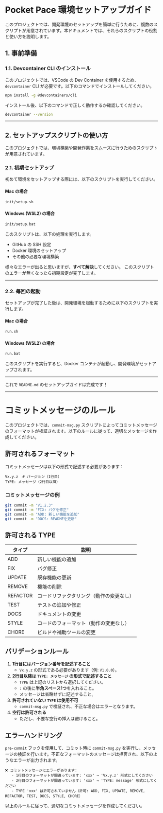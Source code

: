 # Pocket Pace 環境セットアップガイド

このプロジェクトでは、開発環境のセットアップを簡単に行うために、複数のスクリプトが用意されています。本ドキュメントでは、それらのスクリプトの役割と使い方を説明します。

## 1. 事前準備

### 1.1. Devcontainer CLI のインストール

このプロジェクトでは、VSCode の Dev Container を使用するため、`devcontainer` CLI が必要です。以下のコマンドでインストールしてください。

```bash
npm install -g @devcontainers/cli
```

インストール後、以下のコマンドで正しく動作するか確認してください。

```bash
devcontainer --version
```

---

## 2. セットアップスクリプトの使い方

このプロジェクトでは、環境構築や開発作業をスムーズに行うためのスクリプトが用意されています。

### 2.1. 初期セットアップ

初めて環境をセットアップする際には、以下のスクリプトを実行してください。

#### Mac の場合

```bash
init/setup.sh
```

#### Windows (WSL2) の場合

```bash
init/setup.bat
```

このスクリプトは、以下の処理を実行します。

- GitHub の SSH 設定
- Docker 環境のセットアップ
- その他の必要な環境構築

様々なエラーが出ると思いますが、**すべて解決**してください。
このスクリプトのエラーが無くなったら初期設定が完了します。

---

### 2.2. 毎回の起動

セットアップが完了した後は、開発環境を起動するために以下のスクリプトを実行します。

#### Mac の場合

```bash
run.sh
```

#### Windows (WSL2) の場合

```bash
run.bat
```

このスクリプトを実行すると、Docker コンテナが起動し、開発環境がセットアップされます。

---

これで `README.md` のセットアップガイドは完成です！

---

# コミットメッセージのルール

このプロジェクトでは、`commit-msg.py` スクリプトによってコミットメッセージのフォーマットが検証されます。以下のルールに従って、適切なメッセージを作成してください。

## 許可されるフォーマット

コミットメッセージは以下の形式で記述する必要があります：

```
Vx.y.z  # バージョン（1行目）
TYPE: メッセージ（2行目以降）
```

### コミットメッセージの例

```bash
git commit -m "V1.2.3"
git commit -m "FIX: バグを修正"
git commit -m "ADD: 新しい機能を追加"
git commit -m "DOCS: READMEを更新"
```

## 許可される TYPE

| タイプ | 説明 |
|--------|--------------------------------|
| ADD    | 新しい機能の追加 |
| FIX    | バグ修正 |
| UPDATE | 既存機能の更新 |
| REMOVE | 機能の削除 |
| REFACTOR | コードリファクタリング（動作の変更なし） |
| TEST   | テストの追加や修正 |
| DOCS   | ドキュメントの変更 |
| STYLE  | コードのフォーマット（動作の変更なし） |
| CHORE  | ビルドや補助ツールの変更 |

## バリデーションルール

1. **1行目にはバージョン番号を記述すること**
   - `Vx.y.z` の形式である必要があります（例: `V1.0.0`）。
2. **2行目以降は `TYPE: メッセージ` の形式で記述すること**
   - `TYPE` は上記のリストから選択してください。
   - `:` の後に**半角スペース1つ**を入れること。
   - メッセージは省略せずに記述すること。
3. **許可されていない `TYPE` は使用不可**
   - `commit-msg.py` で検証され、不正な場合はエラーとなります。
4. **空行は許可される**
   - ただし、不要な空行の挿入は避けること。

## エラーハンドリング

`pre-commit` フックを使用して、コミット時に `commit-msg.py` を実行し、メッセージの検証を行います。不正なフォーマットのメッセージは拒否され、以下のようなエラーが出力されます。

```
❌ コミットメッセージにエラーがあります:
   - 1行目のフォーマットが間違っています: 'xxx' → 'Vx.y.z' 形式にしてください
   - 2行目のフォーマットが間違っています: 'xxx' → 'TYPE: message' 形式にしてください
   - TYPE 'xxx' は許可されていません（許可: ADD, FIX, UPDATE, REMOVE, REFACTOR, TEST, DOCS, STYLE, CHORE）
```

以上のルールに従って、適切なコミットメッセージを作成してください。

